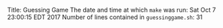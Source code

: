 Title: Guessing Game
The date and time at which `make` was run: Sat Oct  7 23:00:15 EDT 2017
Number of lines contained in `guessinggame.sh`: 31
